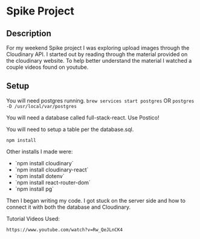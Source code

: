 # Spike Project

## Description

For my weekend Spike project I was exploring upload images through the Cloudinary API. I started out by reading through the material provided on the cloudinary website. To help better understand the material I watched a couple videos found on youtube.

## Setup

You will need postgres running.
`brew services start postgres`
OR
`postgres -D /usr/local/var/postgres`

You will need a database called full-stack-react.
Use Postico!

You will need to setup a table per the database.sql.

`npm install`

Other installs I made were:

<ul>
<li>`npm install cloudinary`</li>
<li>`npm install cloudinary-react`</li>
<li>`npm install dotenv`</li>
<li>`npm install react-router-dom`</li>
<li>`npm install pg`</li>
</ul>
Then I began writing my code. I got stuck on the server side and how to connect it with both the database and Cloudinary.

Tutorial Videos Used:

`https://www.youtube.com/watch?v=Rw_QeJLnCK4`
